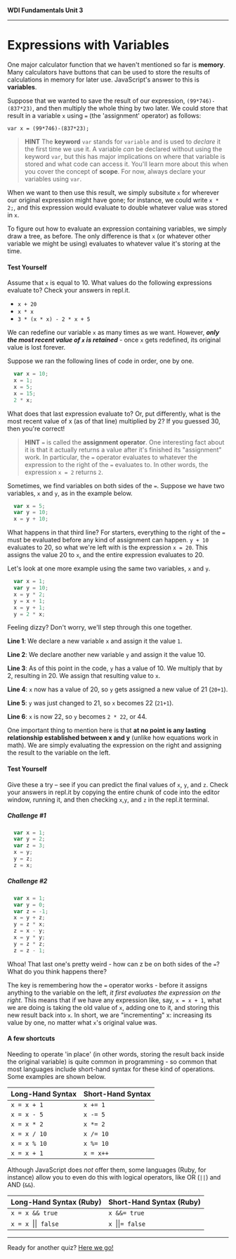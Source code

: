 **WDI Fundamentals Unit 3**

---
# Expressions with Variables

One major calculator function that we haven't mentioned so far is **memory**. Many calculators have buttons that can be used to store the results of calculations in memory for later use. JavaScript's answer to this is **variables**.

Suppose that we wanted to save the result of our expression, `(99*746)-(837*23)`, and then multiply the whole thing by two later. We could store that result in a variable `x` using `=` (the 'assignment' operator) as follows:

`var x = (99*746)-(837*23);`

> **HINT**  The <b>keyword</b> `var` stands for `variable` and is used to *declare* it the first time we use it. A variable *can* be declared without using the keyword `var`, but this has major implications on where that variable is stored and what code can access it. You'll learn more about this when you cover the concept of <b>scope</b>. For now, always declare your variables using `var`.

When we want to then use this result, we simply subsitute `x` for wherever our original expression might have gone; for instance, we could write `x * 2;`, and this expression would evaluate to double whatever value was stored in `x`.

To figure out how to evaluate an expression containing variables, we simply draw a tree, as before. The only difference is that `x` (or whatever other variable we might be using) evaluates to whatever value it's storing at the time.

#### Test Yourself
Assume that `x` is equal to 10. What values do the following expressions evaluate to? Check your answers in repl.it.
* `x + 20`
* `x * x`
* `3 * (x * x) - 2 * x + 5`

We can redefine our variable `x` as many times as we want. However, ***only the most recent value of `x` is retained*** - once `x` gets redefined, its original value is lost forever.

Suppose we ran the following lines of code in order, one by one.
```javascript
  var x = 10;
  x = 1;
  x = 5;
  x = 15;
  2 * x;
```
What does that last expression evaluate to? Or, put differently, what is the most recent value of x (as of that line) multiplied by 2? If you guessed 30, then you're correct!

> **HINT** `=` is called the <b>assignment operator</b>. One interesting fact about it is that it actually returns a value after it's finished its "assignment" work. In particular, the `=` operator evaluates to whatever the expression to the right of the `=` evaluates to. In other words, the expression `x = 2` returns `2`.

Sometimes, we find variables on both sides of the `=`. Suppose we have two variables, `x` and `y`, as in the example below.

```javascript
  var x = 5;
  var y = 10;
  x = y + 10;
```

What happens in that third line? For starters, everything to the right of the `=` must be evaluated before any kind of assignment can happen. `y + 10` evaluates to 20, so what we're left with is the expression `x = 20`. This assigns the value 20 to `x`, and the entire expression evaluates to 20.

Let's look at one more example using the same two variables, `x` and `y`.
```javascript
  var x = 1;
  var y = 10;
  x = y * 2;
  y = x + 1;
  x = y + 1;
  y = 2 * x;
```
Feeling dizzy? Don't worry, we'll step through this one together.

  __Line 1__: We declare a new variable `x` and assign it the value `1`.

  __Line 2__: We declare another new variable `y` and assign it the value 10.

  __Line 3__: As of this point in the code, `y` has a value of 10. We multiply that by 2, resulting in 20. We assign that resulting value to `x`.

  __Line 4__: `x` now has a value of 20, so `y` gets assigned a new value of 21 (`20+1`).

  __Line 5__: `y` was just changed to 21, so `x` becomes 22 (`21+1`).

  __Line 6__: `x` is now 22, so `y` becomes `2 * 22`, or 44.

One important thing to mention here is that **at no point is any lasting relationship established between x and y** (unlike how equations work in math). We are simply evaluating the expression on the right and assigning the result to the variable on the left.

#### Test Yourself
Give these a try – see if you can predict the final values of `x`, `y`, and `z`. Check your answers in repl.it by copying the entire chunk of code into the editor window, running it, and then checking `x`,`y`, and `z` in the repl.it terminal.

##### Challenge \#1
```javascript
  var x = 1;
  var y = 2;
  var z = 3;
  x = y;
  y = z;
  z = x;
```
##### Challenge \#2
```javascript
  var x = 1;
  var y = 0;
  var z = -1;
  x = y + z;
  y = z * x;
  z = x - y;
  x = y * y;
  y = z * z;
  z = z - 1;
```

Whoa! That last one's pretty weird - how can z be on both sides of the `=`? What do you think happens there?

The key is remembering how the `=` operator works - before it assigns anything to the variable on the left, *it first evaluates the expression on the right*. This means that if we have any expression like, say, `x = x + 1`, what we are doing is taking the old value of `x`, adding one to it, and storing this new result back into `x`. In short, we are "incrementing" x: increasing its value by one, no matter what `x`'s original value was.

#### A few shortcuts

Needing to operate 'in place' (in other words, storing the result back inside the original variable) is quite common in programming - so common that most languages include short-hand syntax for these kind of operations. Some examples are shown below.

| Long-Hand Syntax | Short-Hand Syntax |
|------------------|-------------------|
| `x = x + 1` | `x += 1` |
| `x = x - 5` | `x -= 5` |
| `x = x * 2` | `x *= 2` |
| `x = x / 10` | `x /= 10` |
| `x = x % 10` | `x %= 10` |
| `x = x + 1`  | `x = x++` |

Although JavaScript does *not* offer them, some languages (Ruby, for instance) allow you to even do this with logical operators, like OR (`||`) and AND (`&&`).

| Long-Hand Syntax (Ruby) | Short-Hand Syntax (Ruby) |
|------------------|-------------------|
| `x = x && true` | `x &&= true` |
| `x = x `&#124;&#124;` false` | `x `&#124;&#124;`= false` |

---
Ready for another quiz? [Here we go!](06_quiz.md)
